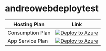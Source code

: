 # andreowebdeploytest

| Hosting Plan | Link
|---|---
| Consumption Plan | [![Deploy to Azure](http://azuredeploy.net/deploybutton.png)](https://azuredeploy.net/?repository=https://github.com/)
| App Service Plan | [![Deploy to Azure](http://azuredeploy.net/deploybutton.png)](https://azuredeploy.net/)

